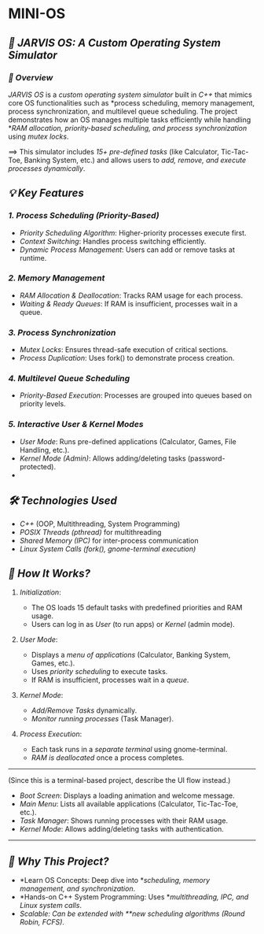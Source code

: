 # MINI-OS 

## *🚀 JARVIS OS: A Custom Operating System Simulator*  

### *🔹 Overview*  
*JARVIS OS* is a *custom operating system simulator* built in *C++* that mimics core OS functionalities such as *process scheduling, memory management, process synchronization, and multilevel queue scheduling. The project demonstrates how an OS manages multiple tasks efficiently while handling **RAM allocation, priority-based scheduling, and process synchronization* using *mutex locks*.  

 ==> This simulator includes *15+ pre-defined tasks* (like Calculator, Tic-Tac-Toe, Banking System, etc.) and allows users to *add, remove, and execute processes dynamically*.  

## *💡 Key Features*  

### *1. Process Scheduling (Priority-Based)*
- *Priority Scheduling Algorithm*: Higher-priority processes execute first.  
- *Context Switching*: Handles process switching efficiently.  
- *Dynamic Process Management*: Users can add or remove tasks at runtime.  

### *2. Memory Management*
- *RAM Allocation & Deallocation*: Tracks RAM usage for each process.  
- *Waiting & Ready Queues*: If RAM is insufficient, processes wait in a queue.  

### *3. Process Synchronization*
- *Mutex Locks*: Ensures thread-safe execution of critical sections.  
- *Process Duplication*: Uses fork() to demonstrate process creation.  

### *4. Multilevel Queue Scheduling*
- *Priority-Based Execution*: Processes are grouped into queues based on priority levels.  

### *5. Interactive User & Kernel Modes*
- *User Mode*: Runs pre-defined applications (Calculator, Games, File Handling, etc.).  
- *Kernel Mode (Admin)*: Allows adding/deleting tasks (password-protected).
- 
## *🛠️ Technologies Used*  
- *C++* (OOP, Multithreading, System Programming)  
- *POSIX Threads (pthread)* for multithreading  
- *Shared Memory (IPC)* for inter-process communication  
- *Linux System Calls (fork(), gnome-terminal execution)*  

## *📌 How It Works?*  
1. *Initialization*:  
   - The OS loads 15 default tasks with predefined priorities and RAM usage.  
   - Users can log in as *User* (to run apps) or *Kernel* (admin mode).  

2. *User Mode*:  
   - Displays a *menu of applications* (Calculator, Banking System, Games, etc.).  
   - Uses *priority scheduling* to execute tasks.  
   - If RAM is insufficient, processes wait in a *queue*.  

3. *Kernel Mode*:  
   - *Add/Remove Tasks* dynamically.  
   - *Monitor running processes* (Task Manager).  

4. *Process Execution*:  
   - Each task runs in a *separate terminal* using gnome-terminal.  
   - *RAM is deallocated* once a process completes.  

---

(Since this is a terminal-based project, describe the UI flow instead.)  
- *Boot Screen*: Displays a loading animation and welcome message.  
- *Main Menu*: Lists all available applications (Calculator, Tic-Tac-Toe, etc.).  
- *Task Manager*: Shows running processes with their RAM usage.  
- *Kernel Mode*: Allows adding/deleting tasks with authentication.  

---

## *🚀 Why This Project?*  
- *Learn OS Concepts: Deep dive into **scheduling, memory management, and synchronization*.  
- *Hands-on C++ System Programming: Uses **multithreading, IPC, and Linux system calls*.  
- *Scalable: Can be extended with **new scheduling algorithms (Round Robin, FCFS)*.  
